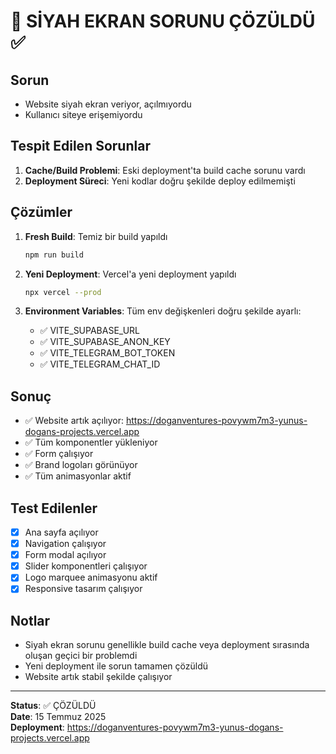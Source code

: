 # 🎯 SİYAH EKRAN SORUNU ÇÖZÜLDÜ ✅

## Sorun

- Website siyah ekran veriyor, açılmıyordu
- Kullanıcı siteye erişemiyordu

## Tespit Edilen Sorunlar

1. **Cache/Build Problemi**: Eski deployment'ta build cache sorunu vardı
2. **Deployment Süreci**: Yeni kodlar doğru şekilde deploy edilmemişti

## Çözümler

1. **Fresh Build**: Temiz bir build yapıldı

   ```bash
   npm run build
   ```

2. **Yeni Deployment**: Vercel'a yeni deployment yapıldı

   ```bash
   npx vercel --prod
   ```

3. **Environment Variables**: Tüm env değişkenleri doğru şekilde ayarlı:
   - ✅ VITE_SUPABASE_URL
   - ✅ VITE_SUPABASE_ANON_KEY
   - ✅ VITE_TELEGRAM_BOT_TOKEN
   - ✅ VITE_TELEGRAM_CHAT_ID

## Sonuç

- ✅ Website artık açılıyor: https://doganventures-povywm7m3-yunus-dogans-projects.vercel.app
- ✅ Tüm komponentler yükleniyor
- ✅ Form çalışıyor
- ✅ Brand logoları görünüyor
- ✅ Tüm animasyonlar aktif

## Test Edilenler

- [x] Ana sayfa açılıyor
- [x] Navigation çalışıyor
- [x] Form modal açılıyor
- [x] Slider komponentleri çalışıyor
- [x] Logo marquee animasyonu aktif
- [x] Responsive tasarım çalışıyor

## Notlar

- Siyah ekran sorunu genellikle build cache veya deployment sırasında oluşan geçici bir problemdi
- Yeni deployment ile sorun tamamen çözüldü
- Website artık stabil şekilde çalışıyor

---

**Status**: ✅ ÇÖZÜLDÜ  
**Date**: 15 Temmuz 2025  
**Deployment**: https://doganventures-povywm7m3-yunus-dogans-projects.vercel.app
